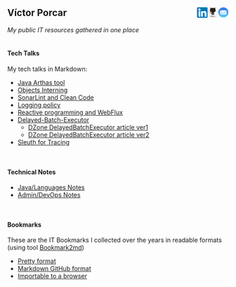 ## Víctor Porcar [<img align="right" src="site/images/mail.png" width="24">](mailto:victormpcmun@gmail.com)[<img align="right" src="site/images/github.png" width="24">](https://github.com/victor-porcar)[<img align="right" src="site/images/linkedin.png" width="24">](https://es.linkedin.com/in/victor-porcar-a110a533)
*My public IT resources gathered in one place*
  <br />
  <br />
#### Tech Talks

My tech talks in Markdown:

* [Java Arthas tool](./site/my-techtalks/TechTalk-Arthas-Tool)
* [Objects Interning](./site/my-techtalks/TechTalk-Interning)
* [SonarLint and Clean Code](./site/my-techtalks/TechTalk-SonarLint-and-Clean-Code)
* [Logging policy](./site/my-techtalks/TechTalk-Logging-Policy)
* [Reactive programming and WebFlux](./site/my-techtalks/TechTalk-Reactive-Programming-and-WebFlux)
* [Delayed-Batch-Executor](./site/my-techtalks/TechTalk-Delayed-Batch-Executor)
   * [DZone DelayedBatchExecutor article ver1](https://dzone.com/articles/optimizing-data-repositories-usage-in-java-multith)
   * [DZone DelayedBatchExecutor article ver2](https://web.archive.org/web/20200815000143/https://dzone.com/articles/delayedbatchexecutor-how-to-optimize-database-usag)
* [Sleuth for Tracing](./site/my-techtalks/TechTalk-Sleuth-for-Tracing)


 
 <br />
 
 
#### Technical Notes

* [Java/Languages Notes](./site/my-notes/my-notes-java-languages.md)
* [Admin/DevOps Notes](./site/my-notes/my-notes-admin-devops.md)

 <br />
 
 
#### Bookmarks

These are the IT Bookmarks I collected over the years in readable formats (using tool [Bookmark2md](https://github.com/victormpcmun/Bookmark2md))

* [Pretty format](./site/my-bookmarks/generated/generated_PRETTY_HTML_IT.html)
* [Markdown GitHub format](./site/my-bookmarks/generated/generated_MD_IT.md)
* [Importable to a browser](./site/my-bookmarks/generated/bookmarksIT.html)

